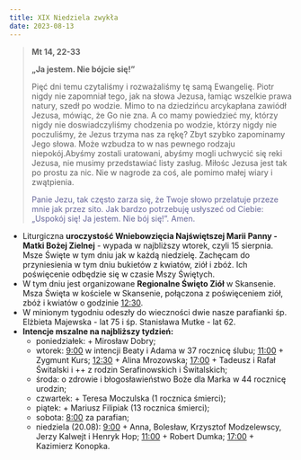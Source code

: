 ```yaml
---
title: XIX Niedziela zwykła
date: 2023-08-13
---
```


> **Mt 14, 22-33**
>
> **„Ja jestem. Nie bójcie się!”**
>
> Pięć dni temu czytaliśmy i rozważaliśmy tę samą Ewangelię. Piotr nigdy nie zapomniał tego, jak na słowa Jezusa, łamiąc wszelkie prawa natury, szedł po wodzie. Mimo to na dziedzińcu arcykapłana zawiódł Jezusa, mówiąc, że Go nie zna. A co mamy powiedzieć my, którzy nigdy nie doswiadczyliśmy chodzenia po wodzie, którzy nigdy nie poczuliśmy, że Jezus trzyma nas za rękę? Zbyt szybko zapominamy Jego słowa. Może wzbudza to w nas pewnego rodzaju niepokój.Abyśmy zostali uratowani, abyśmy mogli uchwycić się reki Jezusa, nie musimy przedstawiać listy zasług. Miłośc Jezusa jest tak po prostu za nic. Nie w nagrode za coś, ale pomimo małej wiary i zwątpienia.
>
> <span style="color: #666699;">Panie Jezu, tak często zarza się, że Twoje słowo przelatuje przeze mnie jak przez sito. Jak bardzo potrzebuję usłyszeć od Ciebie: „Uspokój się! Ja jestem. Nie bój się!”. Amen.
> &nbsp;

- Liturgiczna **uroczystość Wniebowzięcia Najświętszej Marii Panny - Matki Bożej Zielnej** - wypada w najbliższy wtorek, czyli 15 sierpnia. Msze Święte w tym dniu jak w każdą niedzielę. Zachęcam do przyniesienia w tym dniu bukietów z kwiatów, ziół i zbóż. Ich poświęcenie odbędzie się w czasie Mszy Świętych.
- W tym dniu jest organizowane **Regionalne Święto Ziół** w Skansenie. Msza Święta w kościele w Skansenie, połączona z poświęceniem ziół, zbóż i kwiatów o godzinie <u>12:30</u>.
- W minionym tygodniu odeszły do wieczności dwie nasze parafianki śp. Elżbieta Majewska - lat 75 i śp. Stanisława Mutke - lat 62.
- **Intencje mszalne na najbliższy tydzień:**
  - poniedziałek: + Mirosław Dobry;
  - wtorek: <u>9:00</u> w intencji Beaty i Adama w 37 rocznicę ślubu; <u>11:00</u> + Zygmunt Kurs; <u>12:30</u> + Alina Mrozowska; <u>17:00</u> + Tadeusz i Rafał Świtalski i ++ z rodzin Serafinowskich i Świtalskich;
  - środa: o zdrowie i błogosławieństwo Boże dla Marka w 44 rocznicę urodzin;
  - czwartek: + Teresa Moczulska (1 rocznica śmierci);
  - piątek: + Mariusz Filipiak (13 rocznica śmierci);
  - sobota: <u>8:00</u> za parafian;
  - niedziela (20.08): <u>9:00</u> + Anna, Bolesław, Krzysztof Modzelewscy, Jerzy Kalwejt i Henryk Hop; <u>11:00</u> + Robert Dumka; <u>17:00</u> + Kazimierz Konopka.
